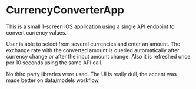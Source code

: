 # CurrencyConverterApp

This is a small 1-screen iOS application using a single API endpoint to convert currency values.

User is able to select from several currencies and enter an amount.
The exchange rate with the converted amount is queried automatically after currency change or after the input amount change.
Also it is refreshed once per 10 seconds using the same API call.

No third party libraries were used. The UI is really dull, the accent was made better on data/models workflow.
